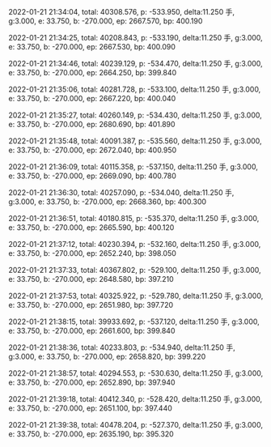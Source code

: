 2022-01-21 21:34:04, total: 40308.576, p: -533.950, delta:11.250 手, g:3.000, e: 33.750, b: -270.000, ep: 2667.570, bp: 400.190

2022-01-21 21:34:25, total: 40208.843, p: -533.190, delta:11.250 手, g:3.000, e: 33.750, b: -270.000, ep: 2667.530, bp: 400.090

2022-01-21 21:34:46, total: 40239.129, p: -534.470, delta:11.250 手, g:3.000, e: 33.750, b: -270.000, ep: 2664.250, bp: 399.840

2022-01-21 21:35:06, total: 40281.728, p: -533.100, delta:11.250 手, g:3.000, e: 33.750, b: -270.000, ep: 2667.220, bp: 400.040

2022-01-21 21:35:27, total: 40260.149, p: -534.430, delta:11.250 手, g:3.000, e: 33.750, b: -270.000, ep: 2680.690, bp: 401.890

2022-01-21 21:35:48, total: 40091.387, p: -535.560, delta:11.250 手, g:3.000, e: 33.750, b: -270.000, ep: 2672.040, bp: 400.950

2022-01-21 21:36:09, total: 40115.358, p: -537.150, delta:11.250 手, g:3.000, e: 33.750, b: -270.000, ep: 2669.090, bp: 400.780

2022-01-21 21:36:30, total: 40257.090, p: -534.040, delta:11.250 手, g:3.000, e: 33.750, b: -270.000, ep: 2668.360, bp: 400.300

2022-01-21 21:36:51, total: 40180.815, p: -535.370, delta:11.250 手, g:3.000, e: 33.750, b: -270.000, ep: 2665.590, bp: 400.120

2022-01-21 21:37:12, total: 40230.394, p: -532.160, delta:11.250 手, g:3.000, e: 33.750, b: -270.000, ep: 2652.240, bp: 398.050

2022-01-21 21:37:33, total: 40367.802, p: -529.100, delta:11.250 手, g:3.000, e: 33.750, b: -270.000, ep: 2648.580, bp: 397.210

2022-01-21 21:37:53, total: 40325.922, p: -529.780, delta:11.250 手, g:3.000, e: 33.750, b: -270.000, ep: 2651.980, bp: 397.720

2022-01-21 21:38:15, total: 39933.692, p: -537.120, delta:11.250 手, g:3.000, e: 33.750, b: -270.000, ep: 2661.600, bp: 399.840

2022-01-21 21:38:36, total: 40233.803, p: -534.940, delta:11.250 手, g:3.000, e: 33.750, b: -270.000, ep: 2658.820, bp: 399.220

2022-01-21 21:38:57, total: 40294.553, p: -530.630, delta:11.250 手, g:3.000, e: 33.750, b: -270.000, ep: 2652.890, bp: 397.940

2022-01-21 21:39:18, total: 40412.340, p: -528.420, delta:11.250 手, g:3.000, e: 33.750, b: -270.000, ep: 2651.100, bp: 397.440

2022-01-21 21:39:38, total: 40478.204, p: -527.370, delta:11.250 手, g:3.000, e: 33.750, b: -270.000, ep: 2635.190, bp: 395.320